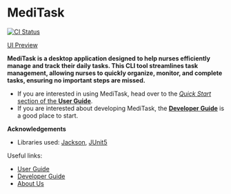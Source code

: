 # MediTask

[![CI Status](https://github.com/se-edu/addressbook-level3/workflows/Java%20CI/badge.svg)](https://github.com/AY2425S1-CS2113-T11-1/tp/actions)
<!-- [![codecov](https://codecov.io/gh/se-edu/addressbook-level3/branch/master/graph/badge.svg)](https://codecov.io/gh/) -->

[UI Preview](https://github.com/AY2425S1-CS2113-T11-1/tp/raw/master/docs/images/cli_preview.png)

**MediTask is a desktop application designed to help nurses efficiently manage and track their daily tasks. This CLI tool streamlines task management, allowing nurses to quickly organize, monitor, and complete tasks, ensuring no important steps are missed.**

* If you are interested in using MediTask, head over to the [_Quick Start_ section of the **User Guide**]().
* If you are interested about developing MediTask, the [**Developer Guide**]() is a good place to start.

**Acknowledgements**

* Libraries used: [Jackson](https://github.com/FasterXML/jackson), [JUnit5](https://github.com/junit-team/junit5)

Useful links:
* [User Guide](UserGuide.md)
* [Developer Guide](DeveloperGuide.md)
* [About Us](AboutUs.md)

